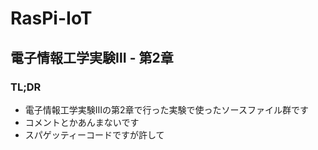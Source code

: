 # RasPi-IoT

## 電子情報工学実験Ⅲ - 第2章

### TL;DR
- 電子情報工学実験Ⅲの第2章で行った実験で使ったソースファイル群です
- コメントとかあんまないです
- スパゲッティーコードですが許して
